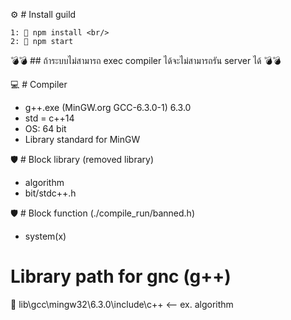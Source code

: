 ⚙️ # Install guild <br/>

```
1: 📄 npm install <br/>
2: 📄 npm start
```

💣💣 ## ถ้าระบบไม่สามารถ exec compiler ได้จะไม่สามารถรัน server ได้ 💣💣

💻 # Compiler

-   g++.exe (MinGW.org GCC-6.3.0-1) 6.3.0
-   std = c++14
-   OS: 64 bit
-   Library standard for MinGW

🛡 # Block library (removed library)

-   algorithm
-   bit/stdc++.h

🛡 # Block function (./compile_run/banned.h)

-   system(x)

# Library path for gnc (g++) <br/>

📂 lib\gcc\mingw32\6.3.0\include\c++ <-- ex. algorithm
